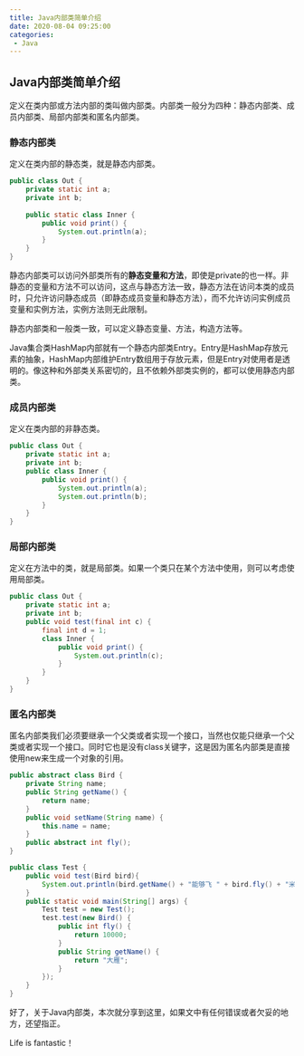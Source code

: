 ```yaml
---
title: Java内部类简单介绍
date: 2020-08-04 09:25:00
categories:
 - Java
---
```


## Java内部类简单介绍

定义在类内部或方法内部的类叫做内部类。内部类一般分为四种：静态内部类、成员内部类、局部内部类和匿名内部类。

### 静态内部类

定义在类内部的静态类，就是静态内部类。

```java
public class Out { 
    private static int a; 
    private int b; 
    
    public static class Inner { 
        public void print() { 
            System.out.println(a);
        }
    }
}
```

静态内部类可以访问外部类所有的**静态变量和方法**，即使是private的也一样。非静态的变量和方法不可以访问，这点与静态方法一致，静态方法在访问本类的成员时，只允许访问静态成员（即静态成员变量和静态方法），而不允许访问实例成员变量和实例方法，实例方法则无此限制。

静态内部类和一般类一致，可以定义静态变量、方法，构造方法等。

Java集合类HashMap内部就有一个静态内部类Entry。Entry是HashMap存放元素的抽象，HashMap内部维护Entry数组用于存放元素，但是Entry对使用者是透明的。像这种和外部类关系密切的，且不依赖外部类实例的，都可以使用静态内部类。

### 成员内部类

定义在类内部的非静态类。

```java
public class Out {
	private static int a;
	private int b;
	public class Inner {
		public void print() {
			System.out.println(a);
			System.out.println(b);
		}
	}
}
```

### 局部内部类

定义在方法中的类，就是局部类。如果一个类只在某个方法中使用，则可以考虑使用局部类。

```java
public class Out { 
    private static int a; 
    private int b; 
    public void test(final int c) { 
        final int d = 1; 
        class Inner { 
            public void print() { 
                System.out.println(c); 
            } 
        } 
    } 
}
```

### 匿名内部类

匿名内部类我们必须要继承一个父类或者实现一个接口，当然也仅能只继承一个父类或者实现一个接口。同时它也是没有class关键字，这是因为匿名内部类是直接使用new来生成一个对象的引用。

```java
public abstract class Bird { 
    private String name; 
    public String getName() { 
        return name; 
    } 
    public void setName(String name) { 
        this.name = name; 
    } 
    public abstract int fly(); 
} 

public class Test { 
    public void test(Bird bird){ 
        System.out.println(bird.getName() + "能够飞 " + bird.fly() + "米"); 
    } 
    public static void main(String[] args) { 
        Test test = new Test(); 
        test.test(new Bird() { 
            public int fly() { 
                return 10000; 
            } 
            public String getName() {
                return "大雁"; 
            } 
        }); 
    } 
}
```

好了，关于Java内部类，本次就分享到这里，如果文中有任何错误或者欠妥的地方，还望指正。

Life is fantastic！